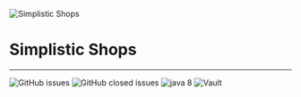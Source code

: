 ![Simplistic Shops](https://i.imgur.com/8g4qEiP.png "Simplistic Shops")

# Simplistic Shops
------------

![GitHub issues](https://img.shields.io/github/issues-raw/MrButtersDEV/SimplisticShops) ![GitHub closed issues](https://img.shields.io/github/issues-closed-raw/MrButtersDEV/SimplisticShops) ![java 8](https://img.shields.io/badge/Java-8-blue) ![Vault](https://img.shields.io/badge/Requires-Vault-important)

